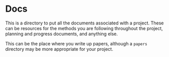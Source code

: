 # Docs

This is a directory to put all the documents associated with a project.
These can be resources for the methods you are following throughout the project,
planning and progress documents, and anything else.

This can be the place where you write up papers,
although a `papers` directory may be more appropriate for your project.

